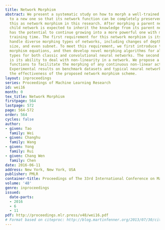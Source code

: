 ```yaml
---
title: Network Morphism
abstract: We present a systematic study on how to morph a well-trained neural network
  to a new one so that its network function can be completely preserved. We define
  this as network morphism in this research. After morphing a parent network, the
  child network is expected to inherit the knowledge from its parent network and also
  has the potential to continue growing into a more powerful one with much shortened
  training time. The first requirement for this network morphism is its ability to
  handle diverse morphing types of networks, including changes of depth, width, kernel
  size, and even subnet. To meet this requirement, we first introduce the network
  morphism equations, and then develop novel morphing algorithms for all these morphing
  types for both classic and convolutional neural networks. The second requirement
  is its ability to deal with non-linearity in a network. We propose a family of parametric-activation
  functions to facilitate the morphing of any continuous non-linear activation neurons.
  Experimental results on benchmark datasets and typical neural networks demonstrate
  the effectiveness of the proposed network morphism scheme.
layout: inproceedings
series: Proceedings of Machine Learning Research
id: wei16
month: 0
tex_title: Network Morphism
firstpage: 564
lastpage: 572
page: 564-572
order: 564
cycles: false
author:
- given: Tao
  family: Wei
- given: Changhu
  family: Wang
- given: Yong
  family: Rui
- given: Chang Wen
  family: Chen
date: 2016-06-11
address: New York, New York, USA
publisher: PMLR
container-title: Proceedings of The 33rd International Conference on Machine Learning
volume: '48'
genre: inproceedings
issued:
  date-parts:
  - 2016
  - 6
  - 11
pdf: http://proceedings.mlr.press/v48/wei16.pdf
# Format based on citeproc: http://blog.martinfenner.org/2013/07/30/citeproc-yaml-for-bibliographies/
---
```

